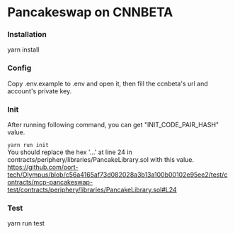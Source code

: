 # Pancakeswap on CNNBETA

### Installation
yarn install

### Config
Copy .env.example to .env and open it, then fill the ccnbeta's url and account's private key.<br>

### Init
After running following command, you can get "INIT_CODE_PAIR_HASH" value.<br>

<code>yarn run init</code><br>
You should replace the hex '...' at line 24 in contracts/periphery/libraries/PancakeLibrary.sol with this value.
https://github.com/oort-tech/Olympus/blob/c56a4165af73d082028a3b13a100b00102e95ee2/test/contracts/mcp-pancakeswap-test/contracts/periphery/libraries/PancakeLibrary.sol#L24

### Test
yarn run test
